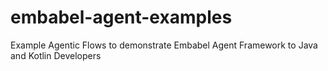 # embabel-agent-examples
Example Agentic Flows to demonstrate Embabel Agent Framework to Java and Kotlin Developers
